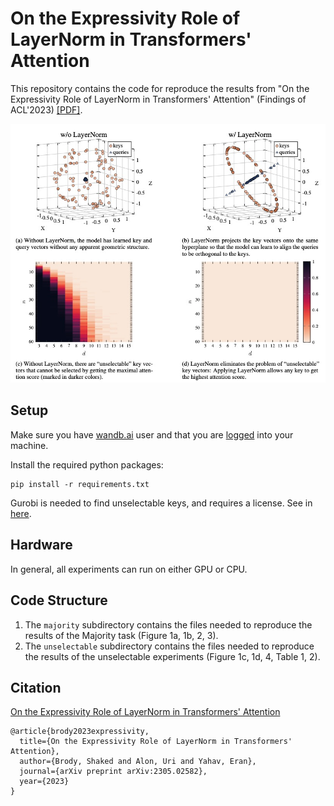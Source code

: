 # On the Expressivity Role of LayerNorm in Transformers' Attention

This repository contains the code for reproduce the results from "On the Expressivity Role of LayerNorm in Transformers' Attention" (Findings of ACL'2023) [[PDF]](https://arxiv.org/pdf/2305.02582.pdf).

![alt text](images/figure1.png "Figure 1 from the paper")

## Setup

Make sure you have [wandb.ai](wandb.ai) user and that you are [logged](https://docs.wandb.ai/ref/cli/wandb-login) into your machine.

Install the required python packages:
```
pip install -r requirements.txt 
```

Gurobi is needed to find unselectable keys, and requires a license. See in [here](https://www.gurobi.com/academia/academic-program-and-licenses/).

## Hardware
In general, all experiments can run on either GPU or CPU. 

## Code Structure

1. The `majority` subdirectory contains the files needed to reproduce the results of the Majority task (Figure 1a, 1b, 2, 3).
2. The `unselectable` subdirectory contains the files needed to reproduce the results of the unselectable experiments (Figure 1c, 1d, 4, Table 1, 2).

## Citation
[On the Expressivity Role of LayerNorm in Transformers' Attention](https://arxiv.org/pdf/2305.02582.pdf)
```
@article{brody2023expressivity,
  title={On the Expressivity Role of LayerNorm in Transformers' Attention},
  author={Brody, Shaked and Alon, Uri and Yahav, Eran},
  journal={arXiv preprint arXiv:2305.02582},
  year={2023}
}
```
